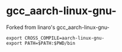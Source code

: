 # gcc_aarch-linux-gnu-
Forked from linaro's gcc_aarch-linux-gnu-

````
export CROSS_COMPILE=aarch-linux-gnu-
export PATH=$PATH:$PWD/bin
